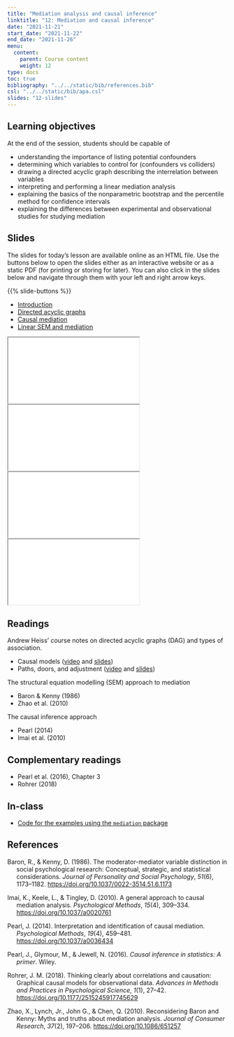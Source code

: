 ```yaml
---
title: "Mediation analysis and causal inference"
linktitle: "12: Mediation and causal inference"
date: "2021-11-21"
start_date: "2021-11-22"
end_date: "2021-11-26"
menu:
  content:
    parent: Course content
    weight: 12
type: docs
toc: true
bibliography: "../../static/bib/references.bib"
csl: "../../static/bib/apa.csl"
slides: "12-slides"
---
```


## Learning objectives

At the end of the session, students should be capable of

-   understanding the importance of listing potential confounders
-   determining which variables to control for (confounders vs colliders)
-   drawing a directed acyclic graph describing the interrelation between variables
-   interpreting and performing a linear mediation analysis
-   explaining the basics of the nonparametric bootstrap and the percentile method for confidence intervals
-   explaining the differences between experimental and observational studies for studying mediation

## Slides

The slides for today’s lesson are available online as an HTML file. Use the buttons below to open the slides either as an interactive website or as a static PDF (for printing or storing for later). You can also click in the slides below and navigate through them with your left and right arrow keys.

{{% slide-buttons %}}

<ul class="nav nav-tabs" id="slide-tabs" role="tablist">
<li class="nav-item">
<a class="nav-link active" id="introduction-tab" data-toggle="tab" href="#introduction" role="tab" aria-controls="introduction" aria-selected="true">Introduction</a>
</li>
<li class="nav-item">
<a class="nav-link" id="directed-acyclic-graphs-tab" data-toggle="tab" href="#directed-acyclic-graphs" role="tab" aria-controls="directed-acyclic-graphs" aria-selected="false">Directed acyclic graphs</a>
</li>
<li class="nav-item">
<a class="nav-link" id="causal-mediation-tab" data-toggle="tab" href="#causal-mediation" role="tab" aria-controls="causal-mediation" aria-selected="false">Causal mediation</a>
</li>
<li class="nav-item">
<a class="nav-link" id="linear-sem-and-mediation-tab" data-toggle="tab" href="#linear-sem-and-mediation" role="tab" aria-controls="linear-sem-and-mediation" aria-selected="false">Linear SEM and mediation</a>
</li>
</ul>

<div id="slide-tabs" class="tab-content">

<div id="introduction" class="tab-pane fade show active" role="tabpanel" aria-labelledby="introduction-tab">

<div class="embed-responsive embed-responsive-16by9">

<iframe class="embed-responsive-item" src="/slides/12-slides.html#1">
</iframe>

</div>

</div>

<div id="directed-acyclic-graphs" class="tab-pane fade" role="tabpanel" aria-labelledby="directed-acyclic-graphs-tab">

<div class="embed-responsive embed-responsive-16by9">

<iframe class="embed-responsive-item" src="/slides/12-slides.html#dag">
</iframe>

</div>

</div>

<div id="causal-mediation" class="tab-pane fade" role="tabpanel" aria-labelledby="causal-mediation-tab">

<div class="embed-responsive embed-responsive-16by9">

<iframe class="embed-responsive-item" src="/slides/12-slides.html#causal-mediation">
</iframe>

</div>

</div>

<div id="linear-sem-and-mediation" class="tab-pane fade" role="tabpanel" aria-labelledby="linear-sem-and-mediation-tab">

<div class="embed-responsive embed-responsive-16by9">

<iframe class="embed-responsive-item" src="/slides/12-slides.html#linear-sem">
</iframe>

</div>

</div>

</div>

<!--
## Videos

Videos for each section of the lecture are [available at this YouTube playlist](https://www.youtube.com/playlist?list=).

- [Introduction](https://www.youtube.com/watch?v=&list=)
- [Directed acyclic graphs](https://www.youtube.com/watch?v=_qs_1B4ySWY&list=)
- [Causal mediation](https://www.youtube.com/watch?v=&list=)
- [Linear SEM and mediation](https://www.youtube.com/watch?v=&list=)

You can also watch the playlist (and skip around to different sections) here:

<div class="embed-responsive embed-responsive-16by9">
<iframe class="embed-responsive-item" src="https://www.youtube.com/embed/playlist?list=" frameborder="0" allow="accelerometer; autoplay; encrypted-media; gyroscope; picture-in-picture" allowfullscreen></iframe>
</div>
-->

## Readings

Andrew Heiss’ course notes on directed acyclic graphs (DAG) and types of association.
- Causal models ([video](https://www.youtube.com/watch?v=kJQuH3nssfI&list=PLS6tnpTr39sFVrHdTifzlyS9dsJjhEhsF) and [slides](https://evalf21.classes.andrewheiss.com/slides/04-slides.html#causal-models))
- Paths, doors, and adjustment ([video](https://www.youtube.com/watch?v=_qs_1B4ySWY) and [slides](https://evalf21.classes.andrewheiss.com/slides/04-slides.html#58))

The structural equation modelling (SEM) approach to mediation

-   Baron & Kenny (1986)
-   Zhao et al. (2010)

The causal inference approach

-   Pearl (2014)
-   Imai et al. (2010)

## Complementary readings

-   Pearl et al. (2016), Chapter 3
-   Rohrer (2018)

## In-class

-   [Code for the examples using the `mediation` package](/content/12-slides.R)

## References

<div id="refs" class="references csl-bib-body hanging-indent" line-spacing="2">

<div id="ref-Baron/Kenny:1986" class="csl-entry">

Baron, R., & Kenny, D. (1986). The moderator-mediator variable distinction in social psychological research: Conceptual, strategic, and statistical considerations. *Journal of Personality and Social Psychology*, *51*(6), 1173–1182. <https://doi.org/10.1037/0022-3514.51.6.1173>

</div>

<div id="ref-Imai:2010" class="csl-entry">

Imai, K., Keele, L., & Tingley, D. (2010). A general approach to causal mediation analysis. *Psychological Methods*, *15*(4), 309–334. <https://doi.org/10.1037/a0020761>

</div>

<div id="ref-Pearl:2014" class="csl-entry">

Pearl, J. (2014). Interpretation and identification of causal mediation. *Psychological Methods*, *19*(4), 459–481. <https://doi.org/10.1037/a0036434>

</div>

<div id="ref-Pearl:2016" class="csl-entry">

Pearl, J., Glymour, M., & Jewell, N. (2016). *Causal inference in statistics: A primer*. Wiley.

</div>

<div id="ref-Rohrer:2018" class="csl-entry">

Rohrer, J. M. (2018). Thinking clearly about correlations and causation: Graphical causal models for observational data. *Advances in Methods and Practices in Psychological Science*, *1*(1), 27–42. <https://doi.org/10.1177/2515245917745629>

</div>

<div id="ref-Zhao:2010" class="csl-entry">

Zhao, X., Lynch, Jr., John G., & Chen, Q. (2010). Reconsidering Baron and Kenny: Myths and truths about mediation analysis. *Journal of Consumer Research*, *37*(2), 197–206. <https://doi.org/10.1086/651257>

</div>

</div>
